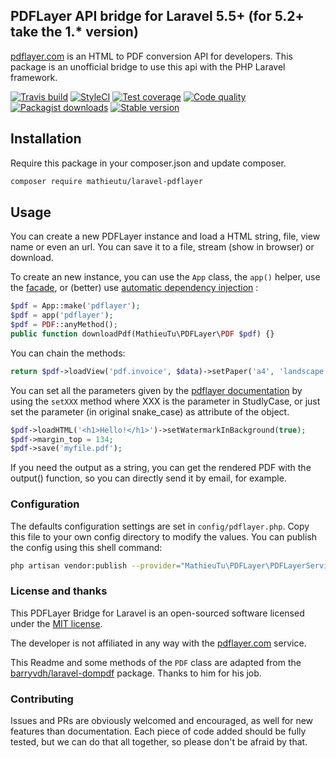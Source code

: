 ## PDFLayer API bridge for Laravel 5.5+ (for 5.2+ take the 1.* version)
[pdflayer.com](https://pdflayer.com) is an HTML to PDF conversion API for developers. 
This package is an unofficial bridge to use this api with the PHP Laravel framework.

[![Travis build](https://img.shields.io/travis/mathieutu/laravel-pdflayer/master.svg?style=flat-square&label=Build)](https://travis-ci.org/mathieutu/laravel-pdflayer?branch=master) 
[![StyleCI](https://styleci.io/repos/77931503/shield?branch=master)](https://styleci.io/repos/77931503) 
[![Test coverage](https://img.shields.io/scrutinizer/coverage/g/mathieutu/laravel-pdflayer.svg?style=flat-square&label=Coverage)](https://scrutinizer-ci.com/g/mathieutu/laravel-pdflayer/?branch=master) 
[![Code quality](https://img.shields.io/scrutinizer/g/mathieutu/laravel-pdflayer.svg?style=flat-square&label=Quality)](https://scrutinizer-ci.com/g/mathieutu/laravel-pdflayer/?branch=master) 
[![Packagist downloads](https://img.shields.io/packagist/dt/mathieutu/laravel-pdflayer.svg?style=flat-square&label=Downloads)](https://packagist.org/packages/mathieutu/laravel-pdflayer)
[![Stable version](https://img.shields.io/packagist/v/mathieutu/laravel-pdflayer.svg?style=flat-square&label=Packagist)](https://packagist.org/packages/mathieutu/laravel-pdflayer)

## Installation

Require this package in your composer.json and update composer.
```bash
composer require mathieutu/laravel-pdflayer
```
 
## Usage

You can create a new PDFLayer instance and load a HTML string, file, view name or even an url. 
You can save it to a file, stream (show in browser) or download.

To create an new instance, you can use the `App` class, the `app()` helper, use the [facade](https://laravel.com/docs/5.5/facades), or (better) use [automatic dependency injection](https://laravel.com/docs/5.5/controllers#dependency-injection-and-controllers) :
```php
$pdf = App::make('pdflayer');
$pdf = app('pdflayer');
$pdf = PDF::anyMethod();
public function downloadPdf(MathieuTu\PDFLayer\PDF $pdf) {}
```
You can chain the methods:
```php
return $pdf->loadView('pdf.invoice', $data)->setPaper('a4', 'landscape')->save('/path-to/my_stored_file.pdf')->stream('download.pdf');
```
You can set all the parameters given by the [pdflayer documentation](https://pdflayer.com/documentation) by using the `setXXX` method where XXX is the parameter in StudlyCase, or just set the parameter (in original snake_case) as attribute of the object.
```php
$pdf->loadHTML('<h1>Hello!</h1>')->setWatermarkInBackground(true);
$pdf->margin_top = 134;
$pdf->save('myfile.pdf');
```
If you need the output as a string, you can get the rendered PDF with the output() function, so you can directly send it by email, for example.

### Configuration
The defaults configuration settings are set in `config/pdflayer.php`. Copy this file to your own config directory to modify the values. You can publish the config using this shell command:
```bash
php artisan vendor:publish --provider="MathieuTu\PDFLayer\PDFLayerServiceProvider"
```
    
### License and thanks

This PDFLayer Bridge for Laravel is an open-sourced software licensed under the [MIT license](http://opensource.org/licenses/MIT).

The developer is not affiliated in any way with the [pdflayer.com](https://pdflayer.com) service.

This Readme and some methods of the `PDF` class are adapted from the [barryvdh/laravel-dompdf](https://github.com/barryvdh/laravel-dompdf) package. Thanks to him for his job.


### Contributing

Issues and PRs are obviously welcomed and encouraged, as well for new features than documentation.
Each piece of code added should be fully tested, but we can do that all together, so please don't be afraid by that. 
